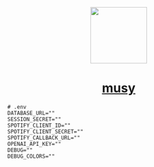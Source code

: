 <p align="center">
  <a href="https://musy.one">
    <picture>
      <img src="https://musy.one/musylogo.png" height="128" />
    </picture>
    <h1 align="center">musy</h1>
  </a>
</p>

```env
# .env
DATABASE_URL=""
SESSION_SECRET=""
SPOTIFY_CLIENT_ID=""
SPOTIFY_CLIENT_SECRET=""
SPOTIFY_CALLBACK_URL=""
OPENAI_API_KEY=""
DEBUG=""
DEBUG_COLORS=""
```
